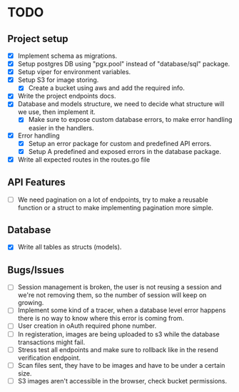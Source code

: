 # TODO

## Project setup

- [x] Implement schema as migrations.
- [x] Setup postgres DB using "pgx.pool" instead of "database/sql" package.
- [x] Setup viper for environment variables.
- [x] Setup S3 for image storing.
  - [x] Create a bucket using aws and add the required info.
- [x] Write the project endpoints docs.
- [x] Database and models structure, we need to decide what structure will we use, then implement it.
  - [x] Make sure to expose custom database errors, to make error handling easier in the handlers.
- [x] Error handling
  - [x] Setup an error package for custom and predefined API errors.
  - [x] Setup A predefined and exposed errors in the database package.
- [x] Write all expected routes in the routes.go file

## API Features

- [ ] We need pagination on a lot of endpoints, try to make a reusable function or a struct to make implementing pagination more simple.

## Database

- [x] Write all tables as structs (models).

## Bugs/Issues

- [ ] Session management is broken, the user is not reusing a session and we're not removing them, so the number of session will keep on growing.
- [ ] Implement some kind of a tracer, when a database level error happens there is no way to know where this error is coming from.
- [ ] User creation in oAuth required phone number.
- [ ] In registeration, images are being uploaded to s3 while the database transactions might fail.
- [ ] Stress test all endpoints and make sure to rollback like in the resend verification endpoint.
- [ ] Scan files sent, they have to be images and have to be under a certain size.
- [ ] S3 images aren't accessible in the browser, check bucket permissions.

